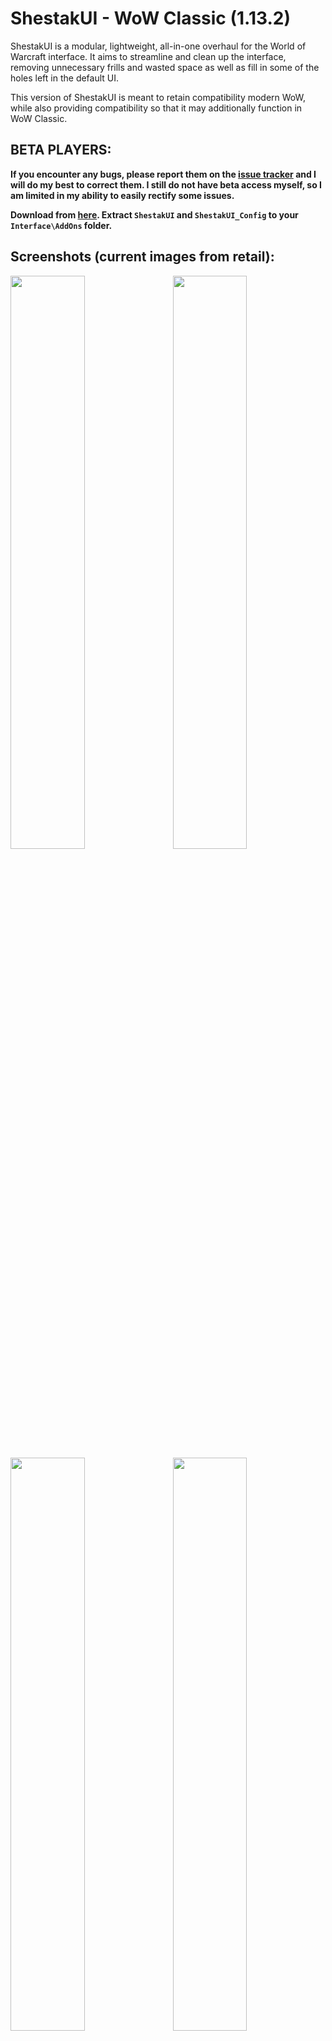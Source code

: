 # ShestakUI - WoW Classic (1.13.2)
ShestakUI is a modular, lightweight, all-in-one overhaul for the World of Warcraft interface. It aims to streamline and clean up the interface, removing unnecessary frills and wasted space as well as fill in some of the holes left in the default UI.

This version of ShestakUI is meant to retain compatibility modern WoW, while also providing compatibility so that it may additionally function in WoW Classic.

## BETA PLAYERS:
**If you encounter any bugs, please report them on the [issue tracker](https://github.com/EsreverWoW/ShestakUI_Classic/issues) and I will do my best to correct them. I still do not have beta access myself, so I am limited in my ability to easily rectify some issues.**

**Download from [here](https://github.com/EsreverWoW/ShestakUI_Classic/archive/master.zip). Extract `ShestakUI` and `ShestakUI_Config` to your `Interface\AddOns` folder.**

## Screenshots (current images from retail):
<img src="https://i.imgur.com/Nm7tcgd.jpg" align="right" width="48.5%">
<img src="https://i.imgur.com/0g9Hbv7.jpg" width="48.5%">
<img src="https://i.imgur.com/uvnad8c.jpg" align="right" width="48.5%">
<img src="https://i.imgur.com/qD4KSGP.jpg" width="48.5%">

## Third-Party AddOn Support:
 - [RealMobHealth](https://www.wowinterface.com/downloads/info24924-RealMobHealth.html)

## Commands:
**Main Commands**
```
/config, /cfg       Open interface settings.
/moveui             Moving interface elements.
/hb                 Binding keys.
/rl                 Reload interface.
/rc                 Activates a ready check.
/gm                 Opens GM frame.
/rd                 Disband party or raid.
/convert            Convert to party or raid.
/uihelp             Description of commands.
/en ADDON_NAME      Enable addon. Changes will be made after UI reload. Example: /en Filger
/dis ADDON_NAME     Disable addon. Example: /dis Filger
```
**Settings Commands**
```
/resetui            Resets general settings to default.
/resetuf            Resets the unit frames to their default position.
/resetconfig        Resets ShestakUI_Config settings.
/resetstats         Resets the statistics of gold and time spent.
/settings msbt      Applies settings to MSBT.
/settings dbm       Applies settings to DBM.
/settings skada     Applies settings to Skada.
/settings all       Applies settings to all addons.
```
**AddOns Commands**
```
/litestats, /ls     Help for LiteStats.
/dbmtest            DBM test mode.
/enemycd            Enemy cooldown test.
/raidcd             Raid cooldown test.
/pulsecd            Self cooldown pulse test.
/threat             Threat meter test.
/testuf             Unit frame test.
/bags               Managing bags.
/xct                Manage the combat text.
/testroll           Test group roll.
```
**Additional Commands**
```
/heal               Switches to "Heal" layout.
/dps                Switches to "DPS" layout.
/farmmode, /fm      Increases the minimap.
/tt                 Whisper target.
/ainv               Enabling automatic invitation.
/align              Grid alignment interface.
```

## Languages:
ShestakUI supports and contains language specific code for the following game clients:

- English (enUS)
- French (frFR)
- German (deDE)
- Italian (itIT)
- Simpified Chinese (zhCN)
- Traditional Chinese (zhTW)
- Spanish (esES)
- Russian (ruRU)

## FAQ:
- [Configuration files and GUI](http://shestak.org/forum/showpost.php?p=415&postcount=2)
- [ActionBars](http://shestak.org/forum/showpost.php?p=930&postcount=3)
- [Chat](http://shestak.org/forum/showpost.php?p=931&postcount=4)
- [Loot](http://shestak.org/forum/showpost.php?p=932&postcount=5)
- [Raid Frames](http://shestak.org/forum/showpost.php?p=12661&postcount=21)

## Links:
- [Changelog](https://github.com/EsreverWoW/ShestakUI_Classic/commits)

## Credits:
AcidWeb, Aezay, Affli, Ailae, Allez, ALZA, Ammo, Astromech, Beoko, Bitbyte, Blamdarot, Bozo, Caellian, Califpornia, Camealion, Chiril, CrusaderHeimdall, Cybey, d87, Dawn, Don Kaban, Dridzt, Duffed, Durcyn, Eclipse, Egingell, Elv22, Es (EsreverWoW), Evilpaul, Evl, Favorit, Fernir, Foof, Freebaser, g0st, Gethe, Gorlasch, Gsuz, Haleth, Haste, havoc74, Hoochie, Hungtar, Hydra, HyPeRnIcS, Ildyria, iSpawnAtHome, Jaslm, Karl_w_w, Karudon, Katae, Kellett, Kemayo, Ketho, Killakhan, Kraftman, Leatrix, m2jest1c, Magdain, Meurtcriss, Monolit, MrRuben5, Myrilandell of Lothar, Nathanyel, Nefarion, Nevcairiel, Nightcracker, Nils Ruesch, p3lim, Partha, Phanx, Renstrom, RustamIrzaev, Safturento, Sanex, Sara.Festung, SDPhantom, Semlar, Sildor, Silverwind, SinaC, Slakah, Soeters, Starlon, Suicidal Katt, Syzgyn, Tekkub, Telroth, Thalyra, Thizzelle, Tia Lynn, Tohveli, Tukz, Tuller, Veev, Villiv, Wetxius, Woffle of Dark Iron, Wrug, Xuerian, Yleaf, Zork.

## Translation:
Aelb, AlbertDuval, Alwa, Baine, Chubidu, Cranan, eXecrate, F5Hellbound, Ianchan, Leg883, Mania, Nanjiqq, Oz, Puree, Sakaras, Seal, Sinaris, Spacedragon, Tat2dawn, Tibles, Vienchen, Wetxius.

## Thanks:
Akimba, Antthemage, Crunching, Dandruff, DesFolk, Elfrey, Ente, Erratic, Falchior, Gromcha, Halogen, Homicidal Retribution, ILF7, Illusion, Ipton, k07n, Kazarl, Lanseb, Leots, m2jest1c, MoLLIa, Nefrit, Noobolov, Obakol, Oz, PterOs, Sart, Scorpions, Sitatunga, Sw2rT1, Tryllemann, Wetxius, Yakodzuna, UI Users and Russian Community.
